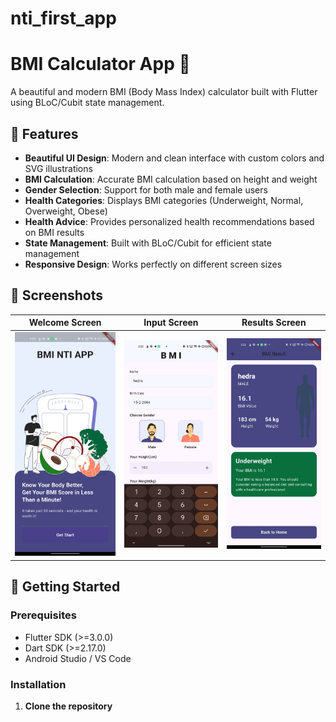 # nti_first_app
# BMI Calculator App 📱

A beautiful and modern BMI (Body Mass Index) calculator built with Flutter using BLoC/Cubit state management.

## 🌟 Features

- **Beautiful UI Design**: Modern and clean interface with custom colors and SVG illustrations
- **BMI Calculation**: Accurate BMI calculation based on height and weight
- **Gender Selection**: Support for both male and female users
- **Health Categories**: Displays BMI categories (Underweight, Normal, Overweight, Obese)
- **Health Advice**: Provides personalized health recommendations based on BMI results
- **State Management**: Built with BLoC/Cubit for efficient state management
- **Responsive Design**: Works perfectly on different screen sizes

## 📱 Screenshots

| Welcome Screen | Input Screen | Results Screen |
|:--------------:|:------------:|:--------------:|
| ![Welcome](https://github.com/Hedra-Nabil/nti__first_app/blob/main/1.jpg) | ![Input](https://github.com/Hedra-Nabil/nti__first_app/blob/main/2.jpg) | ![Results](https://github.com/Hedra-Nabil/nti__first_app/blob/main/3.jpg) |

## 🚀 Getting Started

### Prerequisites

- Flutter SDK (>=3.0.0)
- Dart SDK (>=2.17.0)
- Android Studio / VS Code

### Installation

1. **Clone the repository**
